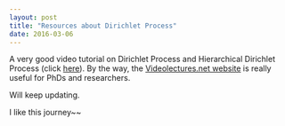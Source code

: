 ```yaml
---
layout: post
title: "Resources about Dirichlet Process"
date: 2016-03-06
---
```


A very good video tutorial on Dirichlet Process and Hierarchical Dirichlet Process (click <a href="http://videolectures.net/mlss07_teh_dp/" target = "_blank">here</a>).
By the way, the <a href="http://videolectures.net/" target ="_blank">Videolectures.net website</a> is really useful for PhDs and researchers.
 
Will keep updating.

I like this journey~~
